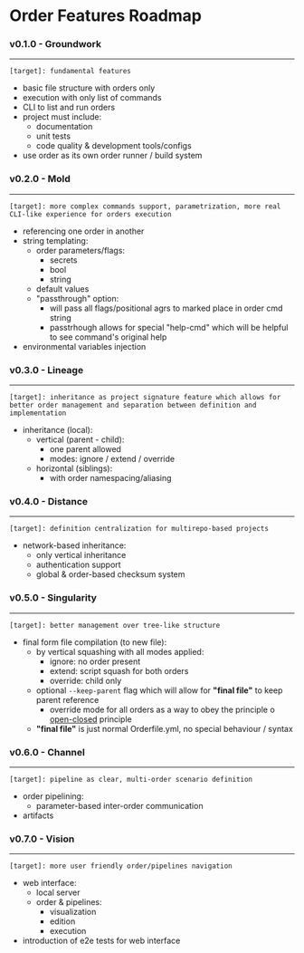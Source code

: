 # Order Features Roadmap

### v0.1.0 - Groundwork
----
`[target]: fundamental features`
- basic file structure with orders only
- execution with only list of commands
- CLI to list and run orders
- project must include:
    - documentation
    - unit tests
    - code quality & development tools/configs
- use order as its own order runner / build system

### v0.2.0 - Mold
----
`[target]: more complex commands support, parametrization, more real CLI-like experience for orders execution`
- referencing one order in another
- string templating:
    - order parameters/flags:
        - secrets
        - bool
        - string
    - default values
    - "passthrough" option:
        - will pass all flags/positional agrs to marked place in order cmd string
        - passtrhough allows for special "help-cmd" which will be helpful to see command's original help
- environmental variables injection

### v0.3.0 - Lineage
----
`[target]: inheritance as project signature feature which allows for better order management and separation between definition and implementation`
- inheritance (local):
    - vertical (parent - child):
        - one parent allowed
        - modes: ignore / extend / override
    - horizontal (siblings):
        - with order namespacing/aliasing

### v0.4.0 - Distance
----
`[target]: definition centralization for multirepo-based projects`
- network-based inheritance:
    - only vertical inheritance
    - authentication support
    - global & order-based checksum system

### v0.5.0 - Singularity
----
`[target]: better management over tree-like structure`
- final form file compilation (to new file):
    - by vertical squashing with all modes applied:
        - ignore: no order present
        - extend: script squash for both orders
        - override: child only
    - optional `--keep-parent` flag which will allow for **"final file"** to keep parent reference
        - override mode for all orders as a way to obey the principle o [open-closed](https://en.wikipedia.org/wiki/Open%E2%80%93closed_principle) principle
    - **"final file"** is just normal Orderfile.yml, no special behaviour / syntax

### v0.6.0 - Channel
----
`[target]: pipeline as clear, multi-order scenario definition`
- order pipelining:
    - parameter-based inter-order communication
- artifacts

### v0.7.0 - Vision
----
`[target]: more user friendly order/pipelines navigation`
- web interface:
    - local server
    - order & pipelines:
        - visualization
        - edition
        - execution
- introduction of e2e tests for web interface
